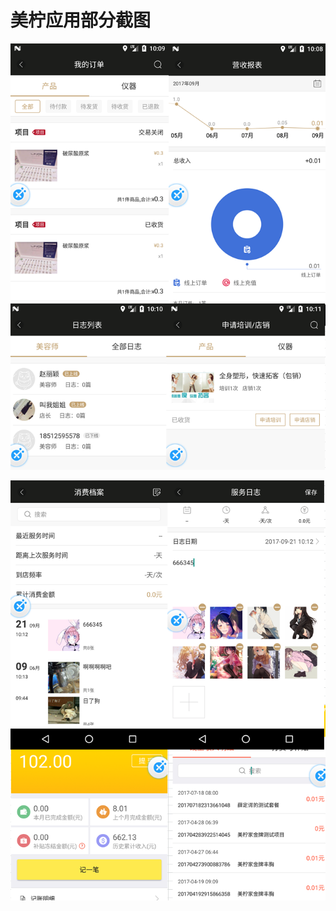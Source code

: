 # 美柠应用部分截图

![](https://github.com/gaolonglong/Image/blob/master/meining/image1.PNG)

![](https://github.com/gaolonglong/Image/blob/master/meining/image2.PNG)
